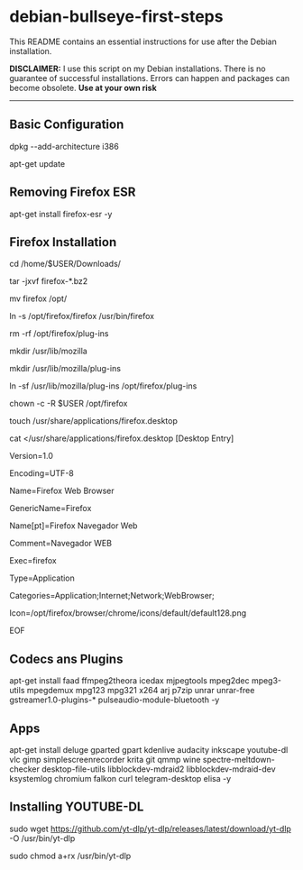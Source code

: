 # debian-bullseye-first-steps

This README contains an essential instructions for use after the Debian installation.

**DISCLAIMER:** I use this script on my Debian installations. There is no guarantee of successful installations. Errors can happen and packages can become obsolete. **Use at your own risk**

---

## Basic Configuration

  dpkg --add-architecture i386
  
  apt-get update

## Removing Firefox ESR
  apt-get install firefox-esr -y

## Firefox Installation
  cd /home/$USER/Downloads/
  
  tar -jxvf firefox-*.bz2
  
  mv firefox /opt/
  
  ln -s /opt/firefox/firefox /usr/bin/firefox
  
  rm -rf /opt/firefox/plug-ins
  
  mkdir /usr/lib/mozilla
  
  mkdir /usr/lib/mozilla/plug-ins
  
  ln -sf /usr/lib/mozilla/plug-ins /opt/firefox/plug-ins
  
  chown -c -R $USER /opt/firefox
  
  touch /usr/share/applications/firefox.desktop
  
  cat <<EOF >/usr/share/applications/firefox.desktop
  [Desktop Entry]
  
  Version=1.0
  
  Encoding=UTF-8
  
  Name=Firefox Web Browser
  
  GenericName=Firefox
  
  Name[pt]=Firefox Navegador Web
  
  Comment=Navegador WEB
  
  Exec=firefox
  
  Type=Application
  
  Categories=Application;Internet;Network;WebBrowser;
  
  Icon=/opt/firefox/browser/chrome/icons/default/default128.png
  
  EOF
  
## Codecs ans Plugins
  apt-get install faad ffmpeg2theora icedax mjpegtools mpeg2dec mpeg3-utils mpegdemux mpg123 mpg321 x264 arj p7zip unrar unrar-free gstreamer1.0-plugins-* pulseaudio-module-bluetooth -y
 
## Apps
  apt-get install deluge gparted gpart kdenlive audacity inkscape youtube-dl vlc gimp simplescreenrecorder krita git qmmp wine spectre-meltdown-checker desktop-file-utils libblockdev-mdraid2 libblockdev-mdraid-dev ksystemlog chromium falkon curl telegram-desktop elisa -y

## Installing YOUTUBE-DL
  sudo wget https://github.com/yt-dlp/yt-dlp/releases/latest/download/yt-dlp -O /usr/bin/yt-dlp

  sudo chmod a+rx /usr/bin/yt-dlp

